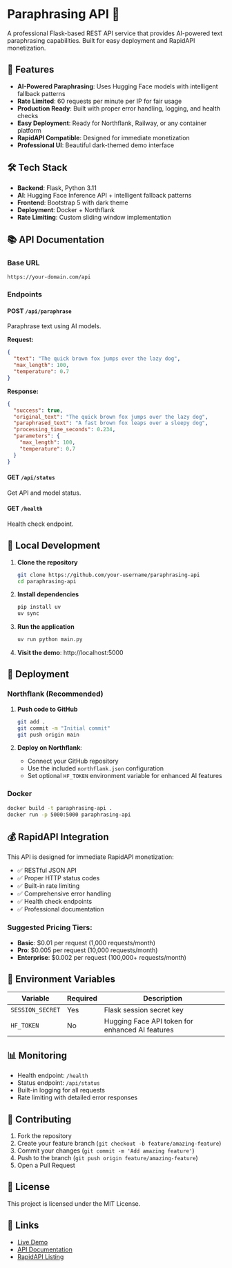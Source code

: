 # Paraphrasing API 🔄

A professional Flask-based REST API service that provides AI-powered text paraphrasing capabilities. Built for easy deployment and RapidAPI monetization.

## 🚀 Features

- **AI-Powered Paraphrasing**: Uses Hugging Face models with intelligent fallback patterns
- **Rate Limited**: 60 requests per minute per IP for fair usage
- **Production Ready**: Built with proper error handling, logging, and health checks
- **Easy Deployment**: Ready for Northflank, Railway, or any container platform
- **RapidAPI Compatible**: Designed for immediate monetization
- **Professional UI**: Beautiful dark-themed demo interface

## 🛠 Tech Stack

- **Backend**: Flask, Python 3.11
- **AI**: Hugging Face Inference API + intelligent fallback patterns
- **Frontend**: Bootstrap 5 with dark theme
- **Deployment**: Docker + Northflank
- **Rate Limiting**: Custom sliding window implementation

## 📚 API Documentation

### Base URL
```
https://your-domain.com/api
```

### Endpoints

#### POST `/api/paraphrase`
Paraphrase text using AI models.

**Request:**
```json
{
  "text": "The quick brown fox jumps over the lazy dog",
  "max_length": 100,
  "temperature": 0.7
}
```

**Response:**
```json
{
  "success": true,
  "original_text": "The quick brown fox jumps over the lazy dog",
  "paraphrased_text": "A fast brown fox leaps over a sleepy dog",
  "processing_time_seconds": 0.234,
  "parameters": {
    "max_length": 100,
    "temperature": 0.7
  }
}
```

#### GET `/api/status`
Get API and model status.

#### GET `/health`
Health check endpoint.

## 🔧 Local Development

1. **Clone the repository**
   ```bash
   git clone https://github.com/your-username/paraphrasing-api
   cd paraphrasing-api
   ```

2. **Install dependencies**
   ```bash
   pip install uv
   uv sync
   ```

3. **Run the application**
   ```bash
   uv run python main.py
   ```

4. **Visit the demo**: http://localhost:5000

## 🚢 Deployment

### Northflank (Recommended)

1. **Push code to GitHub**
   ```bash
   git add .
   git commit -m "Initial commit"
   git push origin main
   ```

2. **Deploy on Northflank**:
   - Connect your GitHub repository
   - Use the included `northflank.json` configuration
   - Set optional `HF_TOKEN` environment variable for enhanced AI features

### Docker

```bash
docker build -t paraphrasing-api .
docker run -p 5000:5000 paraphrasing-api
```

## 💰 RapidAPI Integration

This API is designed for immediate RapidAPI monetization:

- ✅ RESTful JSON API
- ✅ Proper HTTP status codes
- ✅ Built-in rate limiting
- ✅ Comprehensive error handling
- ✅ Health check endpoints
- ✅ Professional documentation

### Suggested Pricing Tiers:
- **Basic**: $0.01 per request (1,000 requests/month)
- **Pro**: $0.005 per request (10,000 requests/month)
- **Enterprise**: $0.002 per request (100,000+ requests/month)

## 🔐 Environment Variables

| Variable | Required | Description |
|----------|----------|-------------|
| `SESSION_SECRET` | Yes | Flask session secret key |
| `HF_TOKEN` | No | Hugging Face API token for enhanced AI features |

## 📊 Monitoring

- Health endpoint: `/health`
- Status endpoint: `/api/status`
- Built-in logging for all requests
- Rate limiting with detailed error responses

## 🤝 Contributing

1. Fork the repository
2. Create your feature branch (`git checkout -b feature/amazing-feature`)
3. Commit your changes (`git commit -m 'Add amazing feature'`)
4. Push to the branch (`git push origin feature/amazing-feature`)
5. Open a Pull Request

## 📄 License

This project is licensed under the MIT License.

## 🔗 Links

- [Live Demo](https://your-domain.com)
- [API Documentation](https://your-domain.com/docs)
- [RapidAPI Listing](https://rapidapi.com/your-api)
